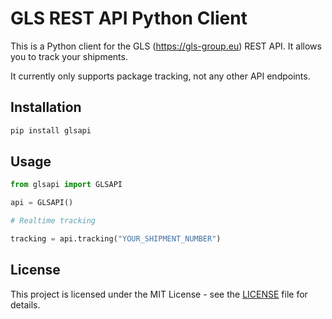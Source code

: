 # GLS REST API Python Client

This is a Python client for the GLS (https://gls-group.eu) REST API. It allows you to track your shipments.

It currently only supports package tracking, not any other API endpoints.

## Installation

```bash
pip install glsapi
```

## Usage

```python
from glsapi import GLSAPI

api = GLSAPI()

# Realtime tracking

tracking = api.tracking("YOUR_SHIPMENT_NUMBER")
```

## License

This project is licensed under the MIT License - see the [LICENSE](LICENSE) file for details.